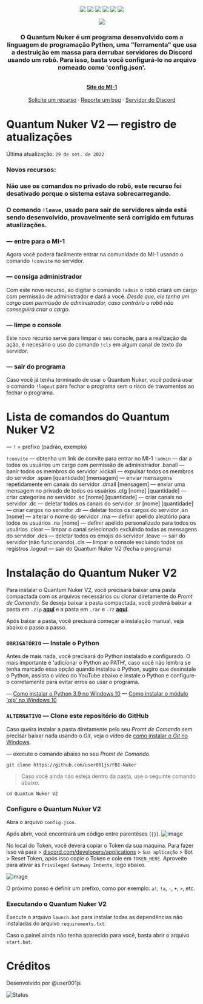 <div id="top"></div>
<p align="center">
<img src=https://img.shields.io/github/languages/top/user001js/quantum-nuker-v2?colors=6699ff&style=for-the-badge />
<img src=https://img.shields.io/github/stars/user001js/quantum-nuker-v2?color=6699ff&style=for-the-badge />
<img src=https://img.shields.io/github/issues/user001js/quantum-nuker-v2?color=6699ff&style=for-the-badge />
<img src=https://img.shields.io/github/forks/user001js/quantum-nuker-v2?color=6699ff&style=for-the-badge />
<img src=https://img.shields.io/github/license/user001js/quantum-nuker-v2?color=6699ff&style=for-the-badge />
<img src=https://img.shields.io/github/downloads/user001js/quantum-nuker-v2/total?color=6699ff&style=for-the-badge />
</p>
<p align="center">
  <a href="https://github.com/user001js/quantum-nuker-v2">
    <img src="https://user-images.githubusercontent.com/101312928/192933235-3e25d482-fbdc-41c9-912a-80bf6bedaad2.png">
  </a>
  
  <h3 align="center">O Quantum Nuker é um programa desenvolvido com a linguagem de programação Python, uma "ferramenta" que usa a destruição em massa para derrubar servidores do Discord usando um robô. Para isso, basta você configurá-lo no arquivo nomeado como 'config.json'.</h3>
  <p align="center">
    <br />
    <a href="https://user001js.wixsite.com/mi1"><strong>Site do MI-1</strong></a>
    <br />
    <br />
    <a href="https://github.com/user001js/quantum-nuker-v2/issues">Solicite um recurso</a>
    ·
    <a href="https://github.com/user001js/quantum-nuker-v2/issues">Reporte um bug</a>
    ·
    <a href="https://discord.gg/2AkAeZD6BU">Servidor do Discord</a>
  </p>
</p>

# Quantum Nuker V2 — registro de atualizações

Última atualização: `29 de set. de 2022`

### Novos recursos:

### Não use os comandos no privado do robô, este recurso foi desativado porque o sistema estava sobrecarregando.

### O comando `!leave`, usado para sair de servidores ainda está sendo desenvolvido, provavelmente será corrigido em futuras atualizações.

### — entre para o MI-1
Agora você poderá facilmente entrar na comunidade do MI-1 usando o comando `!convite` no servidor.

### — consiga administrador
Com este novo recurso, ao digitar o comando `!admin` o robô criará um cargo com permissão de administrador e dará a você. *Desde que, ele tenha um cargo com permissão de administrador, caso contrário o robô não conseguirá criar o cargo*.

### — limpe o console
Este novo recurso serve para limpar o seu console, para a realização da ação, é necesário o uso do comando `!cls` em algum canal de texto do servidor.

### — sair do programa
Caso você já tenha terminado de usar o Quantum Nuker, você poderá usar o comando `!logout` para fechar o programa sem o risco de travamentos ao fechar o programa.

# Lista de comandos do Quantum Nuker V2

— `!` = prefixo (padrão, exemplo)

`!convite` — obtenha um link de convite para entrar no MI-1
`!admin` — dar a todos os usuários um cargo com permissão de administrador
.banall — banir todos os membros do servidor
.kickall — expulsar todos os membros do servidor
.spam [quantidade] [mensagem] — enviar mensagens repetidamente em canais do servidor
.dmall [mensagem] — enviar uma mensagem no privado de todos os usuários
.ctg [nome] [quantidade] — criar categorias no servidor
.sc [nome] [quantidade] — criar canais no servidor
.dc — deletar todos os canais do servidor
.sr [nome] [quantidade] — criar cargos no servidor
.dr — deletar todos os cargos do servidor
.sn [nome] — alterar o nome do servidor
.rna — definir apelido aleatório para todos os usuários
.na [nome] — definir apelido personalizado para todos os usuários
.clear — limpar o canal selecionado excluindo todas as mensagens do servidor
.des — deletar todos os emojis do servidor
.leave — sair do servidor (não funcionando)
.cls — limpar o console excluindo todos os registros
.logout — sair do Quantum Nuker V2 (fecha o programa)

# Instalação do Quantum Nuker V2

Para instalar o Quantum Nuker V2, você precisará baixar uma pasta compactada com os arquivos necessários ou clonar diretamente do *Promt de Comando*. Se deseja baixar a pasta compactada, você poderá baixar a pasta em `.zip` __[aqui](https://github.com/user001js/quantum-nuker-v2/releases)__ e a pasta em `.rar` e `.7z` __[aqui](https://github.com/user001js/quantum-nuker-v2/releases)__.

Após baixar a pasta, você precisará começar a instalação manual, veja abaixo o passo a passo.

### `OBRIGATÓRIO` — Instale o Python

Antes de mais nada, você precisará do Python instalado e configurado. O mais importante é 'adicionar o Python ao PATH', caso você não lembra se tenha marcado essa opção quando instalou o Python, sugiro que desinstale o Python, assista o vídeo do YouTube abaixo e instale o Python e configure-o corretamente para evitar erros ao usar o programa.

— [Como instalar o Python 3.9 no Windows 10](https://youtu.be/pDBnCDuL-dc0)
— [Como instalar o módulo 'pip' no Windows 10](www.youtube.com/results?search_query=como+instalar+o+pip+e+o+python+no+windows)

### `ALTERNATIVO` — Clone este repositório do GitHub

Caso queira instalar a pasta diretamente pelo seu *Promt de Comando* sem precisar baixar nada usando o *Git*, veja o vídeo de [como instalar o *Git* no Windows](https://www.youtube.com/watch?v=KJ0nmxiRdlo).

— execute o comando abaixo no seu *Promt de Comando*.
```console
git clone https://github.com/user001js/FBI-Nuker
```
> Caso você ainda não esteja dentro da pasta, use o seguinte comando abaixo.
```console
cd Quantum Nuker V2
```

### Configure o Quantum Nuker V2

Abra o arquivo `config.json`.

Após abrir, você encontrará um código entre parentêses (`{}`).
![image](https://user-images.githubusercontent.com/101312928/192942490-3af888b7-fd53-4ca1-8a86-920a3b0465ce.png)

No local do Token, você deverá copiar o Token da sua máquina. Para fazer isso vá para \> [discord.com/developers/applications](https://discord.com/developers/applications) \> `Sua aplicação` \> Bot \> Reset Token, após isso copie o Token e cole em `TOKEN_HERE`. Aproveite para ativar as `Privileged Gateway Intents`, logo abaixo.

![image](https://user-images.githubusercontent.com/101312928/192944036-62fa0dda-2595-47c5-ac41-a49acd831a59.png)

O próximo passo é definir um prefixo, como por exemplo: `a!`, `!a`, `-`, `+`, `>`, etc.

### Executando o Quantum Nuker V2

Execute o arquivo `launch.bat` para instalar todas as dependências não instaladas do arquivo `requirements.txt`.

Caso o painel ainda não tenha aparecido para você, basta abrir o arquivo `start.bat`.

# Créditos

Desenvolvido por @user001js
<p align="left"
  <br />
  <img src="https://github-readme-stats.vercel.app/api?username=user001js&theme=dark&show_icons=true" alt="Status" />
</p>
